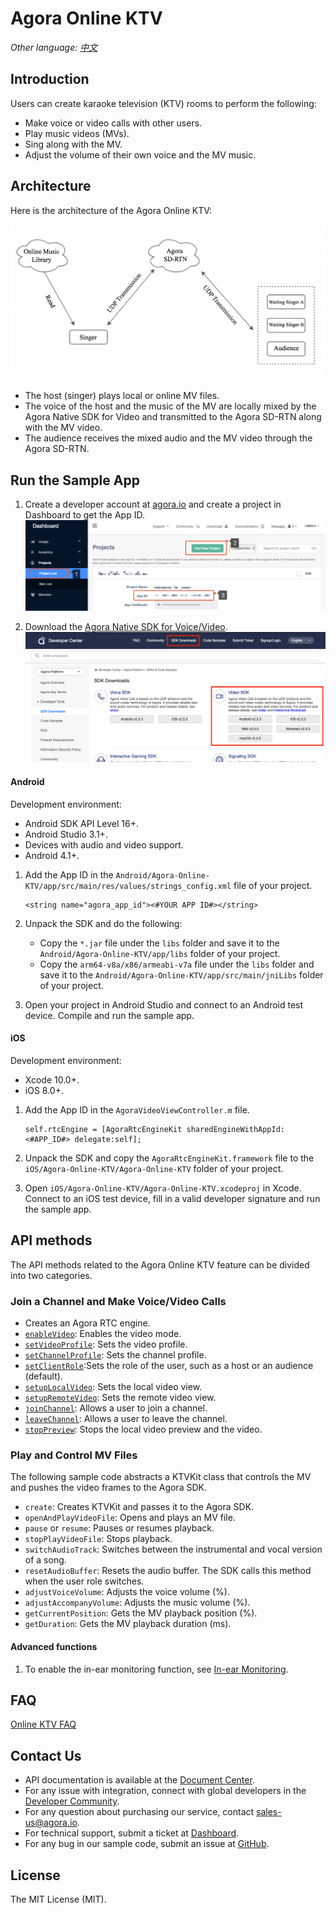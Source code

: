 # Agora Online KTV

*Other language: [中文](README.zh.md)*

## Introduction

Users can create karaoke television (KTV) rooms to perform the following:

- Make voice or video calls with other users.
- Play music videos (MVs).
- Sing along with the MV.
- Adjust the volume of their own voice and the MV music.

## Architecture

Here is the architecture of the Agora Online KTV:

![KTV 架构图](Image/ktv_together.en.png)

- The host (singer) plays local or online MV files.
- The voice of the host and the music of the MV are locally mixed by the Agora Native SDK for Video and transmitted to the Agora SD-RTN along with the MV video.
- The audience receives the mixed audio and the MV video through the Agora SD-RTN.

## Run the Sample App

1. Create a developer account at [agora.io](https://sso.agora.io/en/signup) and create a project in Dashboard to get the App ID.
![](Image/appid.en.jpg)

2. Download the [Agora Native SDK for Voice/Video](https://docs.agora.io/en/Interactive%20Broadcast/downloads).
![](Image/sdk.en.png)

#### Android

Development environment:

- Android SDK API Level 16+.
- Android Studio 3.1+.
- Devices with audio and video support.
- Android 4.1+.

1. Add the App ID in the `Android/Agora-Online-KTV/app/src/main/res/values/strings_config.xml` file of your project.

   ```
   <string name="agora_app_id"><#YOUR APP ID#></string>
   ```

2. Unpack the SDK and do the following:

   - Copy the `*.jar`  file under the `libs` folder and save it to the `Android/Agora-Online-KTV/app/libs` folder of your project.
   - Copy the `arm64-v8a/x86/armeabi-v7a` file under the `libs` folder and save it to the `Android/Agora-Online-KTV/app/src/main/jniLibs` folder of your project.

3. Open your project in Android Studio and connect to an Android test device. Compile and run the sample app. 


#### iOS

Development environment:

- Xcode 10.0+.
- iOS 8.0+.

1. Add the App ID in the `AgoraVideoViewController.m` file.

   ```
   self.rtcEngine = [AgoraRtcEngineKit sharedEngineWithAppId:<#APP_ID#> delegate:self];
   ```

2. Unpack the SDK and copy the `AgoraRtcEngineKit.framework` file to the `iOS/Agora-Online-KTV/Agora-Online-KTV` folder of your project.

3. Open `iOS/Agora-Online-KTV/Agora-Online-KTV.xcodeproj` in Xcode. Connect to an iOS test device, fill in a valid developer signature and run the sample app.

## API methods

The API methods related to the Agora Online KTV feature can be divided into two categories.

### Join a Channel and Make Voice/Video Calls

- Creates an Agora RTC engine.
- [`enableVideo`](https://docs.agora.io/en/Interactive%20Broadcast/API%20Reference/oc/Classes/AgoraRtcEngineKit.html#//api/name/enableVideo): Enables the video mode.
- [`setVideoProfile`](https://docs.agora.io/en/Interactive%20Broadcast/API%20Reference/oc/Classes/AgoraRtcEngineKit.html#//api/name/setVideoProfile:swapWidthAndHeight:): Sets the video profile.
- [`setChannelProfile`](https://docs.agora.io/en/Interactive%20Broadcast/API%20Reference/oc/Classes/AgoraRtcEngineKit.html#//api/name/setChannelProfile:): Sets the channel profile.
- [`setClientRole`](https://docs.agora.io/en/Interactive%20Broadcast/API%20Reference/oc/Classes/AgoraRtcEngineKit.html#//api/name/setClientRole:):Sets the role of the user, such as a host or an audience (default).
- [`setupLocalVideo`](https://docs.agora.io/en/Interactive%20Broadcast/API%20Reference/oc/Classes/AgoraRtcEngineKit.html#//api/name/setupLocalVideo:): Sets the local video view.
- [`setupRemoteVideo`](https://docs.agora.io/en/Interactive%20Broadcast/API%20Reference/oc/Classes/AgoraRtcEngineKit.html#//api/name/setupRemoteVideo:): Sets the remote video view.
- [`joinChannel`](https://docs.agora.io/en/Interactive%20Broadcast/API%20Reference/oc/Classes/AgoraRtcEngineKit.html#//api/name/joinChannelByToken:channelId:info:uid:joinSuccess:): Allows a user to join a channel.
- [`leaveChannel`](https://docs.agora.io/en/Interactive%20Broadcast/API%20Reference/oc/Classes/AgoraRtcEngineKit.html#//api/name/leaveChannel:): Allows a user to leave the channel.
- [`stopPreview`](https://docs.agora.io/en/Interactive%20Broadcast/API%20Reference/oc/Classes/AgoraRtcEngineKit.html#//api/name/stopPreview): Stops the local video preview and the video.

### Play and Control MV Files

The following sample code abstracts a KTVKit class that controls the MV and pushes the video frames to the Agora SDK.

- `create`: Creates KTVKit and passes it to the Agora SDK.
- `openAndPlayVideoFile`: Opens and plays an MV file.
- `pause` or `resume`: Pauses or resumes playback.
- `stopPlayVideoFile`: Stops playback.
- `switchAudioTrack`: Switches between the instrumental and vocal version of a song.
- `resetAudioBuffer`: Resets the audio buffer. The SDK calls this method when the user role switches.
- `adjustVoiceVolume`: Adjusts the voice volume (%).
- `adjustAccompanyVolume`: Adjusts the music volume (%).
- `getCurrentPosition`: Gets the MV playback position (%).
- `getDuration`: Gets the MV playback duration (ms).

#### Advanced functions

1. To enable the in-ear monitoring function, see [In-ear Monitoring](https://docs.agora.io/en/Interactive%20Broadcast/in-ear_android?platform=Android).

## FAQ

[Online KTV FAQ](https://confluence.agora.io/display/CUS1/Online-KTV)

## Contact Us

- API documentation is available at the [Document Center](https://docs.agora.io/en/).
- For any issue with integration, connect with global developers in the [Developer Community](https://dev.agora.io/en/).
- For any question about purchasing our service, contact [sales-us@agora.io](mailto:sales-us@agora.io).
- For technical support, submit a ticket at [Dashboard](https://dashboard.agora.io).
- For any bug in our sample code, submit an issue at [GitHub](https://github.com/AgoraIO/Agora-Online-KTV/issues).

## License

The MIT License (MIT).
